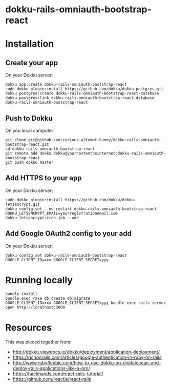 # dokku-rails-omniauth-bootstrap-react

# Installation

## Create your app

On your Dokku server:

    dokku app:create dokku-rails-omniauth-bootstrap-react
    sudo dokku plugin:install https://github.com/dokku/dokku-postgres.git
    dokku postgres:create dokku-rails-omniauth-bootstrap-react-database
    dokku postgres:link dokku-rails-omniauth-bootstrap-react-database dokku-rails-omniauth-bootstrap-react

## Push to Dokku

On you local computer:

    git clone git@github.com:curious-attempt-bunny/dokku-rails-omniauth-bootstrap-react.git
    cd dokku-rails-omniauth-bootstrap-react
    git remote add dokku dokku@yourhostontheinternet:dokku-rails-omniauth-bootstrap-react
    git push dokku master

## Add HTTPS to your app

On your Dokku server:

    sudo dokku plugin:install https://github.com/dokku/dokku-letsencrypt.git
    dokku config:set --no-restart dokku-rails-omniauth-bootstrap-react DOKKU_LETSENCRYPT_EMAIL=yourregistrationemail.com
    dokku letsencrypt:cron-job --add    

## Add Google OAuth2 config to your add

On your Dokku server:
    
    dokku config:set dokku-rails-omniauth-bootstrap-react GOOGLE_CLIENT_ID=xxx GOOGLE_CLIENT_SECRET=yyy    

# Running locally

    bundle install
    bundle exec rake db:create db:migrate
    GOOGLE_CLIENT_ID=xxx GOOGLE_CLIENT_SECRET=yyy bundle exec rails server
    open http://localhost:3000

# Resources

This was pieced together from:

* http://dokku.viewdocs.io/dokku/deployment/application-deployment/
* https://richonrails.com/articles/google-authentication-in-ruby-on-rails
* http://www.rubyfleebie.com/how-to-use-dokku-on-digitalocean-and-deploy-rails-applications-like-a-pro/
* https://hackhands.com/react-rails-tutorial/
* https://github.com/reactjs/react-rails